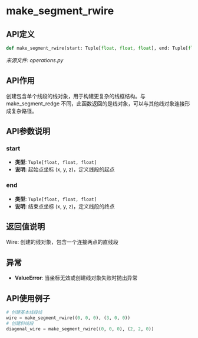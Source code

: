 # make_segment_rwire

## API定义

```python
def make_segment_rwire(start: Tuple[float, float, float], end: Tuple[float, float, float]) -> Wire
```

*来源文件: operations.py*

## API作用

创建包含单个线段的线对象，用于构建更复杂的线框结构。与make_segment_redge
不同，此函数返回的是线对象，可以与其他线对象连接形成复杂路径。

## API参数说明

### start

- **类型**: `Tuple[float, float, float]`
- **说明**: 起始点坐标 (x, y, z)，定义线段的起点

### end

- **类型**: `Tuple[float, float, float]`
- **说明**: 结束点坐标 (x, y, z)，定义线段的终点

## 返回值说明

Wire: 创建的线对象，包含一个连接两点的直线段

## 异常

- **ValueError**: 当坐标无效或创建线对象失败时抛出异常

## API使用例子

```python
# 创建基本线段线
wire = make_segment_rwire((0, 0, 0), (3, 0, 0))
# 创建斜线段
diagonal_wire = make_segment_rwire((0, 0, 0), (2, 2, 0))
```
